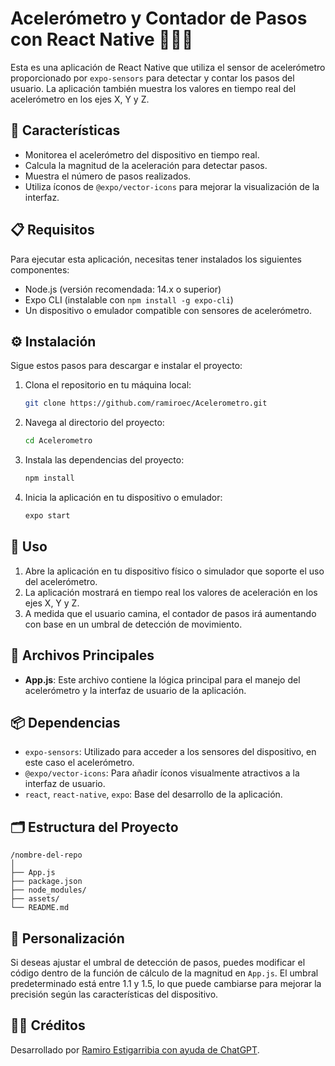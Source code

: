 
# Acelerómetro y Contador de Pasos con React Native 🚶‍♂️📱

Esta es una aplicación de React Native que utiliza el sensor de acelerómetro proporcionado por `expo-sensors` para detectar y contar los pasos del usuario. La aplicación también muestra los valores en tiempo real del acelerómetro en los ejes X, Y y Z.

## 🚀 Características

- Monitorea el acelerómetro del dispositivo en tiempo real.
- Calcula la magnitud de la aceleración para detectar pasos.
- Muestra el número de pasos realizados.
- Utiliza íconos de `@expo/vector-icons` para mejorar la visualización de la interfaz.

## 📋 Requisitos

Para ejecutar esta aplicación, necesitas tener instalados los siguientes componentes:

- Node.js (versión recomendada: 14.x o superior)
- Expo CLI (instalable con `npm install -g expo-cli`)
- Un dispositivo o emulador compatible con sensores de acelerómetro.

## ⚙️ Instalación

Sigue estos pasos para descargar e instalar el proyecto:

1. Clona el repositorio en tu máquina local:

    ```bash
    git clone https://github.com/ramiroec/Acelerometro.git
    ```

2. Navega al directorio del proyecto:

    ```bash
    cd Acelerometro
    ```

3. Instala las dependencias del proyecto:

    ```bash
    npm install
    ```

4. Inicia la aplicación en tu dispositivo o emulador:

    ```bash
    expo start
    ```

## 📲 Uso

1. Abre la aplicación en tu dispositivo físico o simulador que soporte el uso del acelerómetro.
2. La aplicación mostrará en tiempo real los valores de aceleración en los ejes X, Y y Z.
3. A medida que el usuario camina, el contador de pasos irá aumentando con base en un umbral de detección de movimiento.

## 📂 Archivos Principales

- **App.js**: Este archivo contiene la lógica principal para el manejo del acelerómetro y la interfaz de usuario de la aplicación.
  
## 📦 Dependencias

- `expo-sensors`: Utilizado para acceder a los sensores del dispositivo, en este caso el acelerómetro.
- `@expo/vector-icons`: Para añadir íconos visualmente atractivos a la interfaz de usuario.
- `react`, `react-native`, `expo`: Base del desarrollo de la aplicación.

## 🗂️ Estructura del Proyecto

```
/nombre-del-repo
│
├── App.js
├── package.json
├── node_modules/
├── assets/
└── README.md
```

## 🎨 Personalización

Si deseas ajustar el umbral de detección de pasos, puedes modificar el código dentro de la función de cálculo de la magnitud en `App.js`. El umbral predeterminado está entre 1.1 y 1.5, lo que puede cambiarse para mejorar la precisión según las características del dispositivo.

## 👨‍💻 Créditos

Desarrollado por [Ramiro Estigarribia con ayuda de ChatGPT](https://github.com/ramiroec).
